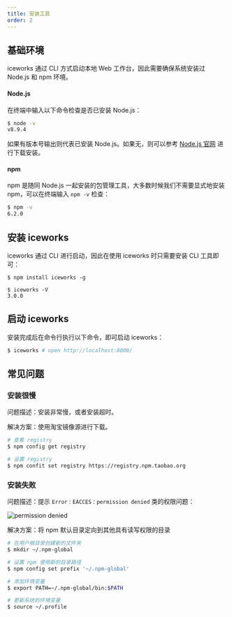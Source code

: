 ```yaml
---
title: 安装工具
order: 2
---
```


## 基础环境

iceworks 通过 CLI 方式启动本地 Web 工作台，因此需要确保系统安装过 Node.js 和 npm 环境。

#### Node.js 

在终端中输入以下命令检查是否已安装 Node.js：

```bash
$ node -v
v8.9.4
```

如果有版本号输出则代表已安装 Node.js。如果无，则可以参考 [Node.js 官网](https://nodejs.org/en/)  进行下载安装。

#### npm

npm 是随同 Node.js 一起安装的包管理工具，大多数时候我们不需要显式地安装 npm，可以在终端输入 `npm -v` 检查：

```bash
$ npm -v
6.2.0
```

## 安装 iceworks

iceworks 通过 CLI 进行启动，因此在使用 iceworks 时只需要安装 CLI 工具即可：

```
$ npm install iceworks -g

$ iceworks -V
3.0.0
```

## 启动 iceworks

安装完成后在命令行执行以下命令，即可启动 iceworks：
```bash
$ iceworks # open http://localhost:8000/
```

## 常见问题

### 安装很慢

问题描述：安装非常慢，或者安装超时。

解决方案：使用淘宝镜像源进行下载。

```bash
# 查看 registry
$ npm config get registry 

# 设置 registry
$ npm confit set registry https://registry.npm.taobao.org 
```

### 安装失败

问题描述：提示 `Error：EACCES：permission denied` 类的权限问题：

![permission denied](https://img.alicdn.com/tfs/TB19UhZcFT7gK0jSZFpXXaTkpXa-1992-682.png)

解决方案：将 npm 默认目录定向到其他具有读写权限的目录

```bash
# 在用户根目录创建新的文件夹
$ mkdir ~/.npm-global

# 设置 npm 使用新的目录路径
$ npm config set prefix '~/.npm-global'

# 添加环境变量
$ export PATH=~/.npm-global/bin:$PATH

# 更新系统的环境变量
$ source ~/.profile
```
